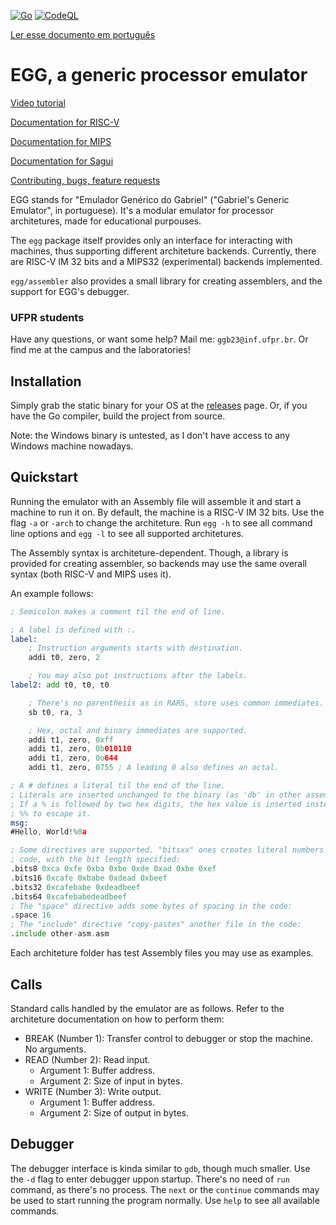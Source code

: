 [![Go](https://github.com/gboncoffee/egg/actions/workflows/go.yml/badge.svg?branch=master)](https://github.com/gboncoffee/egg/actions/workflows/go.yml)
[![CodeQL](https://github.com/gboncoffee/egg/actions/workflows/github-code-scanning/codeql/badge.svg?branch=master)](https://github.com/gboncoffee/egg/actions/workflows/github-code-scanning/codeql)

[Ler esse documento em português](README-pt.md)

# EGG, a generic processor emulator

[Video tutorial](https://youtu.be/RtKvvXgdVak?si=OtjkNxSGmRGNou67)

[Documentation for RISC-V](riscv-doc.md)

[Documentation for MIPS](mips-doc.md)

[Documentation for Sagui](sagui-doc.md)

[Contributing, bugs, feature requests](CONTRIBUTING.md)

EGG stands for "Emulador Genérico do Gabriel" ("Gabriel's Generic Emulator", in
portuguese). It's a modular emulator for processor architetures, made for
educational purpouses.

The `egg` package itself provides only an interface for interacting with
machines, thus supporting different architeture backends. Currently, there are
RISC-V IM 32 bits and a MIPS32 (experimental) backends implemented.

`egg/assembler` also provides a small library for creating assemblers, and the
support for EGG's debugger.

### UFPR students

Have any questions, or want some help? Mail me: `ggb23@inf.ufpr.br`. Or find me
at the campus and the laboratories!

## Installation

Simply grab the static binary for your OS at the
[releases](https://github.com/gboncoffee/egg/releases) page. Or, if you have the
Go compiler, build the project from source.

Note: the Windows binary is untested, as I don't have access to any Windows
machine nowadays.

## Quickstart

Running the emulator with an Assembly file will assemble it and start a machine
to run it on. By default, the machine is a RISC-V IM 32 bits. Use the flag `-a`
or `-arch` to change the architeture. Run `egg -h` to see all command line
options and `egg -l` to see all supported architetures.

The Assembly syntax is architeture-dependent. Though, a library is provided for
creating assembler, so backends may use the same overall syntax (both RISC-V and
MIPS uses it).

An example follows:

```asm
; Semicolon makes a comment til the end of line.

; A label is defined with :.
label:
	; Instruction arguments starts with destination.
	addi t0, zero, 2

	; You may also put instructions after the labels.
label2:	add t0, t0, t0

	; There's no parenthesis as in RARS, store uses common immediates.
	sb t0, ra, 3

	; Hex, octal and binary immediates are supported.
	addi t1, zero, 0xff
	addi t1, zero, 0b010110
	addi t1, zero, 0o644
	addi t1, zero, 0755	; A leading 0 also defines an octal.

; A # defines a literal til the end of the line.
; Literals are inserted unchanged to the binary (as 'db' in other assemblers).
; If a % is followed by two hex digits, the hex value is inserted instead. Use
; %% to escape it.
msg:
#Hello, World!%0a

; Some directives are supported. "bitsxx" ones creates literal numbers in the
; code, with the bit length specified:
.bits8 0xca 0xfe 0xba 0xbe 0xde 0xad 0xbe 0xef
.bits16 0xcafe 0xbabe 0xdead 0xbeef
.bits32 0xcafebabe 0xdeadbeef
.bits64 0xcafebabedeadbeef
; The "space" directive adds some bytes of spacing in the code:
.space 16
; The "include" directive "copy-pastes" another file in the code:
.include other-asm.asm
```

Each architeture folder has test Assembly files you may use as examples.

## Calls

Standard calls handled by the emulator are as follows. Refer to the architeture
documentation on how to perform them:

- BREAK (Number 1): Transfer control to debugger or stop the machine.  
  No arguments.  
- READ (Number 2): Read input.  
  - Argument 1: Buffer address.  
  - Argument 2: Size of input in bytes.  
- WRITE (Number 3): Write output.  
  - Argument 1: Buffer address.  
  - Argument 2: Size of output in bytes.  

## Debugger

The debugger interface is kinda similar to `gdb`, though much smaller. Use the
`-d` flag to enter debugger uppon startup. There's no need of `run` command, as
there's no process. The `next` or the `continue` commands may be used to start
running the program normally. Use `help` to see all available commands.
